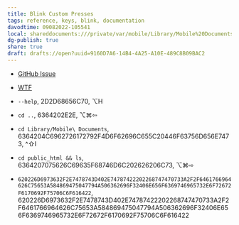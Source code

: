 ```yaml
---
title: Blink Custom Presses
tags: reference, keys, blink, documentation
davodtime: 09082022-105541
local: shareddocuments:///private/var/mobile/Library/Mobile%20Documents/iCloud~md~obsidian/Documents/OBSHIDDIAN/drafts/9160D7A6-14B4-4A25-A10E-489C8B09BAC2.md
dg-publish: true
share: true
draft: drafts://open?uuid=9160D7A6-14B4-4A25-A10E-489C8B09BAC2
---
```

- [GitHub Issue](https://github.com/extratone/bilge/issues/321)
- [WTF](https://davidblue.wtf/drafts/9160D7A6-14B4-4A25-A10E-489C8B09BAC2.html)

- `--help`, 2D2D68656C70, ⌥H
- `cd ..`, 6364202E2E, ⌥⌘⇦
- `cd Library/Mobile\ Documents`, 6364204C6962726172792F4D6F62696C655C20446F63756D656E7473, ^⇧I
- `cd public_html && ls`, 6364207075626C69635F68746D6C202626206C73, ⌥⌘⇨
- `620226D6973632F2E7478743D402E74787422202268747470733A2F2F6461766964626C75653A584869475047794A506362696F32406E656F6369746965732E6F72672F6170692F75706C6F616422`, 620226D6973632F2E7478743D402E74787422202268747470733A2F2F6461766964626C75653A584869475047794A506362696F32406E656F6369746965732E6F72672F6170692F75706C6F616422 